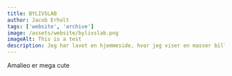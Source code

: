 ```yaml
---
title: BYLIVSLAB
author: Jacob Erholt
tags: ['website', 'archive']
image: /assets/website/bylivslab.png
imageAlt: This is a test
description: Jeg har lavet en hjemmeside, hvor jeg viser en masser billeder jeg har taget på gåture, der er brugt HTML, CSS og JS.
---
```


Amalieo er mega cute